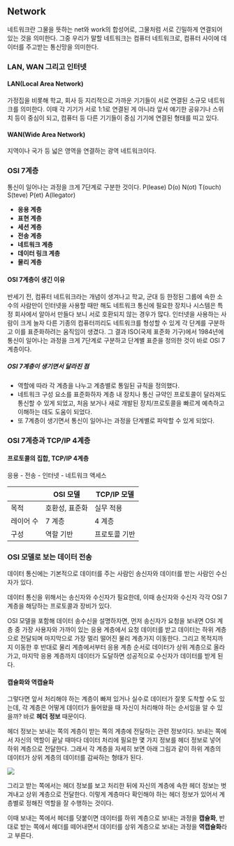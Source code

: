 ## Network
네트워크란 그물을 뜻하는 net와 work의 합성어로, 그물처럼 서로 긴밀하게 연결되어 있는 것을 의미한다.
그중 우리가 말할 네트워크는 컴퓨터 네트워크로, 컴퓨터 사이에 데이터를 주고받는 통신망을 의미한다.
### LAN, WAN 그리고 인터넷
#### LAN(Local Area Network)
가정집을 비롯해 학교, 회사 등 지리적으로 가까운 기기들이 서로 연결된 소규모 네트워크를 의미한다.
이때 각 기기가 서로 1:1로 연결된 게 아니라 앞서 얘기한 공유기나 스위치 등이 중심이 되고, 컴퓨터 등 다른 기기들이 중심 기기에 연결된 형태를 띠고 있다.
#### WAN(Wide Area Network)
지역이나 국가 등 넓은 영역을 연결하는 광역 네트워크이다.
### OSI 7계층
통신이 일어나는 과정을 크게 7단계로 구분한 것이다.
P(lease) D(o) N(ot) T(ouch) S(teve) P(et) A(llegator)

- **응용 계층**
- **표현 계층**
- **세션 계층**
- **전송 계층**
- **네트워크 계층**
- **데이터 링크 계층**
- **물리 계층**

#### OSI 7계층이 생긴 이유
반세기 전, 컴퓨터 네트워크라는 개념이 생겨나고 학교, 군대 등 한정된 그룹에 속한 소수의 사람만이 인터넷을 사용할 때만 해도 네트워크 통신에 필요한 장치나 시스템은 특정 회사에서 알아서 만들다 보니 서로 호환되지 않는 경우가 많다.
인터넷을 사용하는 사람이 크게 늘자 다른 기종의 컴퓨터끼리도 네트워크를 형성할 수 있게 각 단계를 구분하고 이를 표준화하려는 움직임이 생겼다.
그 결과 ISO(국제 표준화 기구)에서 1984년에 통신이 일어나는 과정을 크게 7단계로 구분하고 단계별 표준을 정의한 것이 바로 OSI 7계층이다.
##### OSI 7계층이 생기면서 달라진 점
* 역할에 따라 각 계층을 나누고 계층별로 통일된 규칙을 정의했다.
* 네트워크 구성 요소를 표준화하자 계층 내 장치나 통신 규약인 프로토콜이 달라져도 통신할 수 있게 되었고, 처음 보거나 새로 개발된 장치/프로토콜을 빠르게 예측하고 이해하는 데도 도움이 되었다.
* 또 7계층이 생기면서 통신이 일어나는 과정을 단계별로 파악할 수 있게 되었다.
### OSI 7계층과 TCP/IP 4계층
#### 프로토콜의 집합, TCP/IP 4계층
응용 - 전송 - 인터넷 - 네트워크 액세스

|  | OSI 모델 | TCP/IP 모델 |
| ---- | ---- | ---- |
| 목적 | 호환성, 표준화 | 실무 적용 |
| 레이어 수 | 7 계층 | 4 계층 |
| 구성 | 역할 기반 | 프로토콜 기반 |
### OSI 모델로 보는 데이터 전송
데이터 통신에는 기본적으로 데이터를 주는 사람인 송신자와 데이터를 받는 사람인 수신자가 있다.

데이터 통신을 위해서는 송신자와 수신자가 필요한데, 이때 송신자와 수신자 각각 OSI 7계층을 해당하는 프로토콜과 장비가 있다.

OSI 모델을 포함해 데이터 송수신을 설명하자면, 먼저 송신자가 요청을 보내면 OSI 계층 중 가장 사용자와 가까이 있는 응용 계층에서 요청 데이터를 받고 데이터는 하위 계층으로 전달되며 마지막으로 가장 멀리 떨어진 물리 계층가지 이동한다. 그리고 목적지까지 이동한 후 반대로 물리 계층에서부터 응용 계층 순서로 데이터가 상위 계층으로 올라가고, 마지막 응용 계층까지 데이터가 도달하면 성공적으로 수신자가 데이터를 받게 된다.

#### 캡슐화와 역캡슐화
그렇다면 앞서 처리해야 하는 계층이 빠져 있거나 실수로 데이터가 잘못 도착할 수도 있는데, 각 계층은 어떻게 데이터가 들어왔을 때 자신이 처리해야 하는 순서임을 알 수 있을까? 바로 **헤더 정보** 때문이다.

헤더 정보는 보내는 쪽의 계층이 받는 쪽의 계층에 전달하는 관련 정보이다. 보내는 쪽에서 자신의 역할이 끝날 때마다 데이터 처리에 필요한 몇 가지 정보를 헤더 정보로 넣어 하위 계층으로 전달한다. 그래서 각 계층을 자세히 보면 아래 그림과 같이 하위 계층의 데이터가 상위 계층의 데이터를 감싸하는 형태가 된다.

![](https://img1.daumcdn.net/thumb/R1280x0/?fname=http://t1.daumcdn.net/brunch/service/user/8Mao/image/Vb4nVCcQRWFi7BoxU7yVbHXCPlY.jpg)

그리고 받는 쪽에서는 헤더 정보를 보고 처리한 뒤에 자신의 계층에 속한 헤더 정보는 벗겨내고 상위 계층으로 전달한다. 이렇게 계층마다 확인해야 하는 헤더 정보가 있어서 계층별로 정해진 역할을 잘 수행하는 것이다.

이때 보내는 쪽에서 헤더를 덧붙이면 데이터를 하위 계층으로 보내는 과정을 **캡슐화**, 반대로 받는 쪽에서 헤더를 떼어내면서 데이터를 상위 계층으로 보내는 과정을 **역캡슐화**라고 부른다.